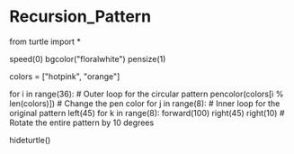 # Recursion_Pattern
from turtle import *

speed(0)
bgcolor("floralwhite")
pensize(1)

colors = ["hotpink", "orange"]

for i in range(36):  # Outer loop for the circular pattern
    pencolor(colors[i % len(colors)])  # Change the pen color
    for j in range(8):  # Inner loop for the original pattern
        left(45)
        for k in range(8):
            forward(100)
            right(45)
    right(10)  # Rotate the entire pattern by 10 degrees

hideturtle()


